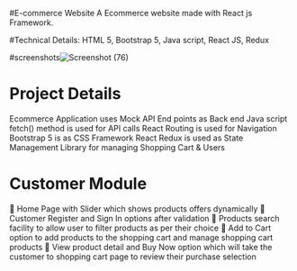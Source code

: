 #E-commerce Website
 A Ecommerce website made with React js Framework.
 
#Technical Details:
HTML 5, Bootstrap 5, Java script, React JS, Redux

#screenshots![Screenshot (76)](https://user-images.githubusercontent.com/93415995/226246225-b4fb020a-d39e-4f4d-aed6-5f21e6e44416.png)






# Project Details
Ecommerce Application uses Mock API End points as Back end
Java script fetch() method is used for API calls
React Routing is used for Navigation
Bootstrap 5 is as CSS Framework
React Redux is used as State Management Library for managing Shopping 
Cart & Users

# Customer Module
 Home Page with Slider which shows products offers dynamically
 Customer Register and Sign In options after validation
 Products search facility to allow user to filter products as per their 
choice
 Add to Cart option to add products to the shopping cart and manage 
shopping cart products
 View product detail and Buy Now option which will take the customer 
to shopping cart page to review their purchase selection




